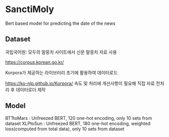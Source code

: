 # SanctiMoly
Bert based model for predicting the date of the news

## Dataset
국립국어원: 모두의 말뭉치 사이트에서 신문 말뭉치 자료 사용

https://corpus.korean.go.kr/

Korpora가 제공하는 라이브러리 초기에 활용하여 데이터로드

https://ko-nlp.github.io/Korpora/
속도 및 처리에 개선사항이 필요해 직접 자료 전처리 후 데이터로더 제작

## Model
BTTtoMars : Unfreezed BERT, 120 one-hot encoding, only 10 sets from dataset
XLPtoSun : Unfreezed BERT, 180 one-hot encoding, weighted loss(computed from total data), only 10 sets from dataset
